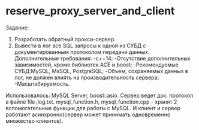 # reserve_proxy_server_and_client
Задание:
1) Разработать обратный прокси-сервер. 
2) Вывести в лог все SQL запросы к одной из СУБД с документированным протоколом передачи данных. 
Дополнительные требования: 
-c++14; 
-Отсутствие дополнительных зависимостей, кроме библиотек ACE и boost; 
-Рекомендуемые СУБД:MySQL, MsSQL, PostgreSQL; 
-Объем, сохраняемых данных в лог, не должен влиять на производительность сервера; 
-Масштабируемость.

Использовалось: MySQL Server, boost::asio.
Сервер ведет док. протокол в файле file_log.txt.
mysql_function.h, mysql_function.cpp - хранят 2 вспомогательные функции для работы с MySQL.
И клиент и сервер работают асинхронно(сервер может принимать одновременно множество клиентов).
